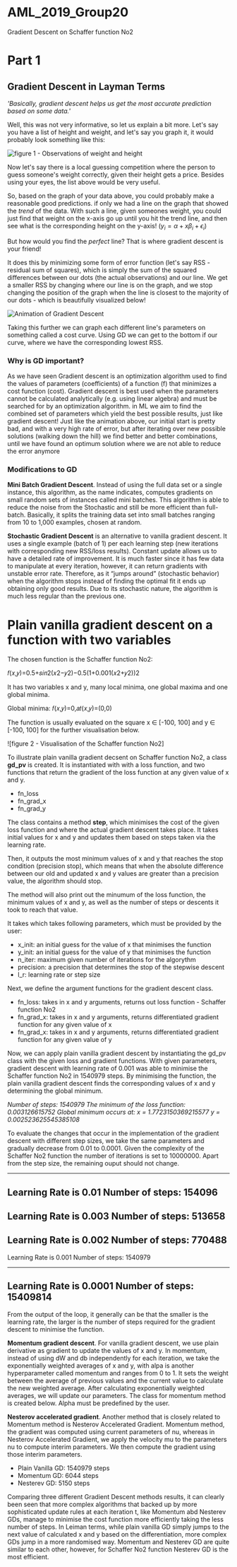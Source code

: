 # AML_2019_Group20
Gradient Descent on Schaffer function No2
# Part 1 

## Gradient Descent in Layman Terms 

*'Basically, gradient descent helps us get the most accurate prediction based on some data.'*

Well, this was not very informative, so let us explain a bit more. Let's say you have a list of height and weight, and let's say you graph it, it would probably look something like this: 

![figure 1 - Observations of weight and height](https://cdn-images-1.medium.com/max/1200/1*Zv0P0I3MT6DO1mH0zaD-2w.png) 

Now let's say there is a local guessing competition where the person to guess someone's weight correctly, given their height gets a price. Besides using your eyes, the list above would be very useful. 

So, based on the graph of your data above, you could probably make a reasonable good predictions. if only we had a line on the graph that showed the *trend* of the data. With such a line, given someones weight, you could just find that weight on the x-axis go up until you hit the trend line, and then see what is the corresponding height on the y-axis! ($y_i = \alpha + x\beta_i + \epsilon_i$) 

But how would you find the *perfect* line? That is where gradient descent is your friend! 

It does this by minimizing some form of error function (let's say RSS - residual sum of squares), which is simply the sum of the squared differences between our dots (the actual observations) and our line. We get a smaller RSS by changing where our line is on the graph, and we stop changing the position of the graph when the line is closest to the majority of our dots - which is beautifully visualized below! 

![Animation of Gradient Descent](https://media.giphy.com/media/O9rcZVmRcEGqI/giphy.gif)

Taking this further we can graph each different line's parameters on something called a cost curve. Using GD we can get to the bottom if our curve, where we have the corresponding lowest RSS.

### Why is GD important? 

As we have seen Gradient descent is an optimization algorithm used to find the values of parameters (coefficients) of a function (f) that minimizes a cost function (cost). Gradient descent is best used when the parameters cannot be calculated analytically (e.g. using linear algebra) and must be searched for by an optimization algorithm. in ML we aim to find the combined set of parameters which yield the best possible results, just like gradient descent! Just like the animation above, our initial start is pretty bad, and with a very high rate of error, but after iterating over new possible solutions (walking down the hill) we find better and better combinations, until we have found an optimum solution where we are not able to reduce the error anymore 

### Modifications to GD 

**Mini Batch Gradient Descent**. Instead of using the full data set or a single instance, this algorithm, as the name indicates, computes gradients on small random sets of instances called mini batches. This algorithm is able to reduce the noise from the Stochastic and still be more efficient than full-batch. Basically, it splits the training data set into small batches ranging from 10 to 1,000 examples, chosen at random.

**Stochastic Gradient Descent** is an alternative to vanilla gradient descent. It uses a single example (batch of 1) per each learning step (new iterations with corresponding new RSS/loss results). Constant update allows us to have a detailed rate of improvement. It is much faster since it has few data to manipulate at every iteration, however, it can return gradients with unstable error rate. Therefore, as it “jumps around” (stochastic behavior) when the algorithm stops instead of finding the optimal fit it ends up obtaining only good results. Due to its stochastic nature, the algorithm is much less regular than the previous one. 


# Plain vanilla gradient descent on a function with two variables
The chosen function is the Schaffer function No2:

𝑓(𝑥,𝑦)=0.5+𝑠𝑖𝑛2(𝑥2−𝑦2)−0.5(1+0.001(𝑥2+𝑦2))2
 
It has two variables x and y, many local minima, one global maxima and one global minima.

Global minima:
𝑓(𝑥,𝑦)=0,𝑎𝑡(𝑥,𝑦)=(0,0)
 
The function is usually evaluated on the square x ∈ [-100, 100] and y ∈ [-100, 100] for the further visualisation below.

![figure 2 - Visualisation of the Schaffer function No2]

To illustrate plain vanilla gradient decsent on Schaffer function No2, a class <b>gd_pv</b> is created. It is instantiated with with a loss function, and two functions that return the gradient of the loss function at any given value of x and y. 
- fn_loss
- fn_grad_x
- fn_grad_y

The class contains a method <b>step</b>, which minimises the cost of the given loss function and where the actual gradient descent takes place. It takes initial values for x and y and updates them based on steps taken via the learning rate. 

Then, it outputs the most minimum values of x and y that reaches the stop condition (precision stop), which means that when the absolute difference between our old and updated x and y values are greater than a precision value, the algorithm should stop. 

The method will also print out the minumum of the loss function, the minimum values of x and y, as well as the number of steps or descents it took to reach that value.

It takes which takes following parameters, which must be provided by the user:
- x_init: an initial guess for the value of x that minimises the function
- y_init: an initial guess for the value of y that minimises the function
- n_iter: maximum given number of iterations for the algorythm
- precision: a precision that determines the stop of the stepwise descent 
- l_r: learning rate or step size

Next, we define the argument functions for the gradient descent class.

- fn_loss: takes in x and y arguments, returns out loss function - Schaffer function No2
- fn_grad_x: takes in x and y arguments, returns differentiated gradient function for any given value of x
- fn_grad_x: takes in x and y arguments, returns differentiated gradient function for any given value of y

Now, we can apply plain vanilla gradient descent by instantiating the gd_pv class with the given loss and gradient functions. With given parameters, gradient descent with learning rate of 0.001 was able to minimise the Schaffer function No2 in 1540979 steps. By minimising the function, the plain vanilla gradient descent finds the corresponding values of x and y determining the global minimum.

*Number of steps: 1540979
The minimum of the loss function: 0.003126615752
Global minimum occurs at:
x = 1.7723150369215577
y = 0.002523625545385108*

To evaluate the changes that occur in the implementation of the gradient descent with different step sizes, we take the same parameters and gradually decrease from 0.01 to 0.0001. Given the complexity of the Schaffer No2 function the number of iterations is set to 10000000. Apart from the step size, the remaining ouput should not change.

---------------------------------------------------------
Learning Rate is  0.01
Number of steps: 154096
---------------------------------------------------------
Learning Rate is  0.003
Number of steps: 513658
---------------------------------------------------------
Learning Rate is  0.002
Number of steps: 770488
---------------------------------------------------------
Learning Rate is  0.001
Number of steps: 1540979

---------------------------------------------------------
Learning Rate is  0.0001
Number of steps: 15409814
---------------------------------------------------------

From the output of the loop, it generally can be that the smaller is the learning rate, the larger is the number of steps required for the gradient descent to minimise the function.

**Momentum gradient descent**. For vanilla gradient descent, we use plain derivative as gradient to update the values of x and y. In momentum, instead of using dW and db independently for each iteration, we take the exponentially weighted averages of x and y, with alpa is another hyperparameter called momentum and ranges from 0 to 1. It sets the weight between the average of previous values and the current value to calculate the new weighted average. After calculating exponentially weighted averages, we will update our parameters. The class for momentum method is created below. Alpha must be predefined by the user.

**Nesterov accelerated gradient**. Another method that is closely related to Momentum method is Nesterov Accelerated Gradient. Momentum method, the gradient was computed using current parameters of nu, whereas in Nesterov Accelerated Gradient, we apply the velocity mu to the parameters nu to compute interim parameters. We then compute the gradient using those interim parameters.

- Plain Vanilla GD: 1540979 steps
- Momentum GD: 6044 steps
- Nesterev GD: 5150 steps

Comparing three different Gradient Descent methods results, it can clearly been seen that more complex algorithms that backed up by more sophisticated update rules at each iteration t, like Momentum abd  Nesterev GDs, manage to minimise the cost function more efficiently taking the less number of steps. In Leiman terms, while plain vanilla GD simply jumps to the next value of calculated x and y based on the differentiation, more complex GDs jump in a more randomised way. Momentum and Nesterev GD are quite similar to each other, however, for Schaffer No2 function Nesterev GD is the most efficient. 
